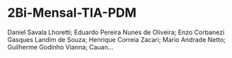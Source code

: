 # 2Bi-Mensal-TIA-PDM
Daniel Savala Lhoretti; Eduardo Pereira Nunes de Oliveira; Enzo Corbanezi Gasques Landim de Souza; Henrique Correia Zacari; Mario Andrade Netto; Guilherme Godinho Vianna; Cauan...

